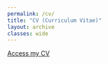 ```yaml
---
permalink: /cv/
title: "CV (Curriculum Vitae)"
layout: archive
classes: wide
---
```


[Access my CV](https://drive.google.com/file/d/1j-hieZ1hZHuFlKUlBnUmE-BhvDBtxP2Z/view?usp=sharing)


